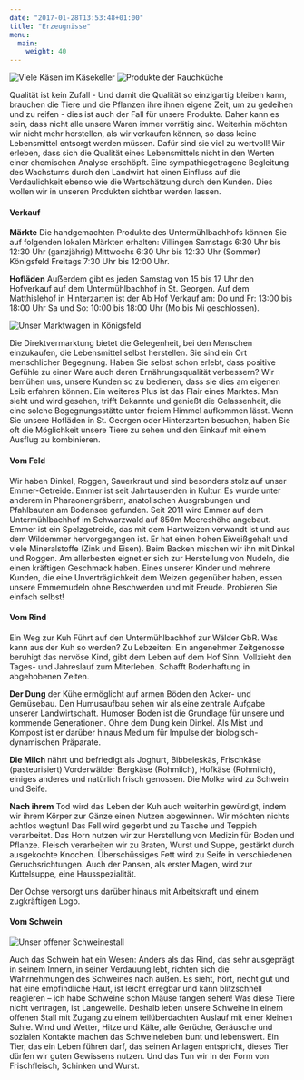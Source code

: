 ```yaml
---
date: "2017-01-28T13:53:48+01:00"
title: "Erzeugnisse"
menu:
  main:
    weight: 40
---
```


<span class="image left"><img src="/images/kaesekeller.png" alt="Viele Käsen im Käsekeller" /></span>
<span class="image right"><img src="/images/rauchkammer.jpg" alt="Produkte der Rauchküche" /></span>

Qualität ist kein Zufall - Und damit die Qualität so einzigartig bleiben kann,
brauchen die Tiere und die Pflanzen ihre ihnen eigene Zeit, um zu gedeihen und
zu reifen - dies ist auch der Fall für unsere Produkte. Daher kann es sein, dass
nicht alle unsere Waren immer vorrätig sind. Weiterhin möchten wir nicht mehr
herstellen, als wir verkaufen können, so dass keine Lebensmittel entsorgt werden
müssen. Dafür sind sie viel zu wertvoll! Wir erleben, dass sich die Qualität
eines Lebensmittels nicht in den Werten einer chemischen Analyse erschöpft. Eine
sympathiegetragene Begleitung des Wachstums durch den Landwirt hat einen
Einfluss auf die Verdaulichkeit ebenso wie die Wertschätzung durch den Kunden.
Dies wollen wir in unseren Produkten sichtbar werden lassen.


#### Verkauf

**Märkte**
Die handgemachten Produkte des Untermühlbachhofs können  Sie auf folgenden
lokalen Märkten erhalten: Villingen Samstags  6:30 Uhr bis 12:30 Uhr
(ganzjährig) Mittwochs 6:30 Uhr bis  12:30 Uhr (Sommer) Königsfeld Freitags 7:30
Uhr bis 12:00 Uhr.

**Hofläden**
Auẞerdem gibt es jeden Samstag von 15 bis 17 Uhr den Hofverkauf auf dem
Untermühlbachhof in St. Georgen. Auf dem Matthislehof in Hinterzarten ist der Ab
Hof Verkauf am: Do und Fr: 13:00 bis 18:00 Uhr Sa und So: 10:00 bis 18:00 Uhr
(Mo bis Mi geschlossen).

<span class="image right">
  <img src="/images/marktwagen-seite.jpg" alt="Unser Marktwagen in Königsfeld" />
</span>

Die Direktvermarktung bietet die Gelegenheit, bei den Menschen einzukaufen, die
Lebensmittel selbst herstellen. Sie sind ein Ort menschlicher Begegnung. Haben
Sie selbst schon erlebt, dass positive Gefühle zu einer Ware auch deren
Ernährungsqualität verbessern? Wir bemühen uns, unsere Kunden so zu bedienen,
dass sie dies am eigenen Leib erfahren können. Ein weiteres Plus ist das Flair
eines Marktes. Man sieht und wird gesehen, trifft Bekannte und genießt die
Gelassenheit, die eine solche Begegnungsstätte unter freiem Himmel aufkommen
lässt. Wenn Sie unsere Hofläden in St. Georgen oder Hinterzarten besuchen, haben
Sie oft die Möglichkeit unsere Tiere zu sehen und den Einkauf mit einem Ausflug
zu kombinieren.


#### Vom Feld

Wir haben Dinkel, Roggen, Sauerkraut und sind besonders stolz auf unser
Emmer-Getreide. Emmer ist seit Jahrtausenden in Kultur. Es wurde unter anderem
in Pharaonengräbern, anatolischen Ausgrabungen und Pfahlbauten am Bodensee
gefunden. Seit 2011 wird Emmer auf dem Untermühlbachhof im Schwarzwald auf 850m
Meereshöhe angebaut. Emmer ist ein Spelzgetreide, das mit dem Hartweizen
verwandt ist und aus dem Wildemmer hervorgegangen ist. Er hat einen hohen
Eiweißgehalt und viele Mineralstoffe (Zink und Eisen). Beim Backen mischen wir
ihn mit Dinkel und Roggen. Am allerbesten eignet er sich zur Herstellung von
Nudeln, die einen kräftigen Geschmack haben. Eines unserer Kinder und mehrere
Kunden, die eine Unverträglichkeit dem Weizen gegenüber haben, essen unsere
Emmernudeln ohne Beschwerden und mit Freude. Probieren Sie einfach selbst!


#### Vom Rind

Ein Weg zur Kuh Führt auf den Untermühlbachhof zur Wälder GbR. Was kann aus der
Kuh so werden? Zu Lebzeiten: Ein angenehmer Zeitgenosse beruhigt das nervöse
Kind, gibt dem Leben auf dem Hof Sinn. Vollzieht den Tages- und
Jahreslauf zum Miterleben. Schafft Bodenhaftung in abgehobenen Zeiten.

**Der Dung**
der Kühe ermöglicht auf armen Böden den Acker- und Gemüsebau. Den Humusaufbau
sehen wir als eine zentrale Aufgabe unserer Landwirtschaft. Humoser Boden ist
die Grundlage für unsere und kommende Generationen. Ohne dem Dung kein Dinkel.
Als Mist und Kompost ist er darüber hinaus Medium für Impulse der
biologisch-dynamischen Präparate.

**Die Milch**
nährt und befriedigt als Joghurt, Bibbeleskäs, Frischkäse (pasteurisiert)
Vorderwälder Bergkäse (Rohmilch), Hofkäse (Rohmilch), einiges anderes und
natürlich frisch genossen. Die Molke wird zu Schwein und Seife.

**Nach ihrem**
Tod wird das Leben der Kuh auch weiterhin gewürdigt, indem wir  ihrem Körper zur
Gänze einen Nutzen abgewinnen. Wir möchten nichts achtlos wegtun! Das Fell wird
gegerbt und zu Tasche und Teppich verarbeitet. Das Horn nutzen wir zur
Herstellung von Medizin für Boden und Pflanze. Fleisch verarbeiten wir zu
Braten, Wurst und Suppe, gestärkt durch ausgekochte Knochen. Überschüssiges Fett
wird zu Seife in verschiedenen Geruchsrichtungen. Auch der Pansen, als erster
Magen, wird zur Kuttelsuppe, eine Hausspezialität.</p>

Der Ochse versorgt uns darüber hinaus mit Arbeitskraft und einem zugkräftigen Logo.


#### Vom Schwein

<span class="image right">
  <img src="/images/schweinestall.jpg" alt="Unser offener Schweinestall" />
</span>

Auch das Schwein hat ein Wesen: Anders als das Rind, das sehr ausgeprägt  in
seinem Innern, in seiner Verdauung lebt, richten  sich die Wahrnehmungen des
Schweines nach außen. Es  sieht, hört, riecht gut und hat eine empfindliche
Haut,  ist leicht erregbar und kann blitzschnell reagieren –  ich habe Schweine
schon Mäuse fangen sehen! Was diese Tiere nicht vertragen, ist Langeweile.
Deshalb leben unsere  Schweine in einem offenen Stall mit Zugang zu einem
teilüberdachten  Auslauf mit einer kleinen Suhle. Wind und Wetter, Hitze und
Kälte, alle  Gerüche, Geräusche und sozialen Kontakte machen das Schweineleben
bunt  und lebenswert. Ein Tier, das ein Leben führen darf, das seinen Anlagen
entspricht,  dieses Tier dürfen wir guten Gewissens nutzen. Und das Tun wir in
der  Form von Frischfleisch, Schinken und Wurst.
